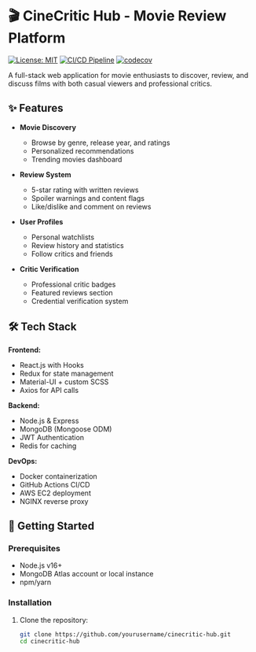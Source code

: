 # 🎬 CineCritic Hub - Movie Review Platform

[![License: MIT](https://img.shields.io/badge/License-MIT-yellow.svg)](https://opensource.org/licenses/MIT)
[![CI/CD Pipeline](https://github.com/yourusername/cinecritic-hub/actions/workflows/ci.yml/badge.svg)](https://github.com/yourusername/cinecritic-hub/actions/workflows/ci.yml)
[![codecov](https://codecov.io/gh/yourusername/cinecritic-hub/branch/main/graph/badge.svg?token=YOUR_TOKEN)](https://codecov.io/gh/yourusername/cinecritic-hub)

A full-stack web application for movie enthusiasts to discover, review, and discuss films with both casual viewers and professional critics.

## ✨ Features

- **Movie Discovery**
  - Browse by genre, release year, and ratings
  - Personalized recommendations
  - Trending movies dashboard

- **Review System**
  - 5-star rating with written reviews
  - Spoiler warnings and content flags
  - Like/dislike and comment on reviews

- **User Profiles**
  - Personal watchlists
  - Review history and statistics
  - Follow critics and friends

- **Critic Verification**
  - Professional critic badges
  - Featured reviews section
  - Credential verification system

## 🛠️ Tech Stack

**Frontend:**
- React.js with Hooks
- Redux for state management
- Material-UI + custom SCSS
- Axios for API calls

**Backend:**
- Node.js & Express
- MongoDB (Mongoose ODM)
- JWT Authentication
- Redis for caching

**DevOps:**
- Docker containerization
- GitHub Actions CI/CD
- AWS EC2 deployment
- NGINX reverse proxy

## 🚀 Getting Started

### Prerequisites
- Node.js v16+
- MongoDB Atlas account or local instance
- npm/yarn

### Installation
1. Clone the repository:
   ```bash
   git clone https://github.com/yourusername/cinecritic-hub.git
   cd cinecritic-hub
